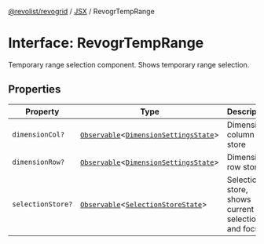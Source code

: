 [@revolist/revogrid](README.md) / [JSX](Namespace.JSX.md) / RevogrTempRange

# Interface: RevogrTempRange

Temporary range selection component. Shows temporary range selection.

## Properties

| Property | Type | Description | Defined in |
| ------ | ------ | ------ | ------ |
| `dimensionCol?` | [`Observable`](TypeAlias.Observable.md)\<[`DimensionSettingsState`](Interface.DimensionSettingsState.md)\> | Dimension column store | [src/components.d.ts:2108](https://github.com/revolist/revogrid/blob/703fa47ec13d35676d07f3192b2741384647a863/src/components.d.ts#L2108) |
| `dimensionRow?` | [`Observable`](TypeAlias.Observable.md)\<[`DimensionSettingsState`](Interface.DimensionSettingsState.md)\> | Dimension row store | [src/components.d.ts:2112](https://github.com/revolist/revogrid/blob/703fa47ec13d35676d07f3192b2741384647a863/src/components.d.ts#L2112) |
| `selectionStore?` | [`Observable`](TypeAlias.Observable.md)\<[`SelectionStoreState`](TypeAlias.SelectionStoreState.md)\> | Selection store, shows current selection and focus | [src/components.d.ts:2116](https://github.com/revolist/revogrid/blob/703fa47ec13d35676d07f3192b2741384647a863/src/components.d.ts#L2116) |
